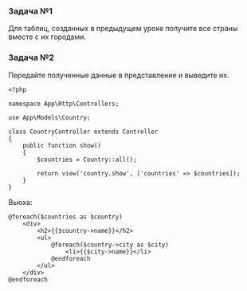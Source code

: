 ### Задача №1

Для таблиц, созданных в предыдущем уроке получите все страны вместе с их городами.

### Задача №2

Передайте полученные данные в представление и выведите их.

    <?php
    
    namespace App\Http\Controllers;
    
    use App\Models\Country;
    
    class CountryController extends Controller
    {
        public function show()
        {
            $countries = Country::all();
            
            return view('country.show', ['countries' => $countries]);
        }
    }

Вьюха:

    @foreach($countries as $country)
        <div>
            <h2>{{$country->name}}</h2>
            <ul>
                @foreach($country->city as $city)
                    <li>{{$city->name}}</li>
                @endforeach
            </ul>
        </div>
    @endforeach




